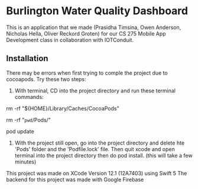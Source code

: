 # Burlington Water Quality Dashboard

This is an application that we made (Prasidha Timsina, Owen Anderson, Nicholas Hella, Oliver Reckord Groten) for our CS 275 Mobile App Development class in collaboration with IOTConduit.


## Installation

There may be errors when first trying to comple the project due to cocoapods. Try these two steps:

1) With terminal, CD into the project directory and run these terminal commands:

rm -rf "${HOME}/Library/Caches/CocoaPods"

rm -rf "`pwd`/Pods/"

pod update

1)  With the project still open, go into the project directory and delete hte 'Pods' folder and the 'Podfile.lock' file. Then quit xcode and open terminal into the project directory then 
do pod install. (this will take a few minutes)



This project was made on XCode Version 12.1 (12A7403) using Swift 5
The backend for this project was made with Google Firebase
